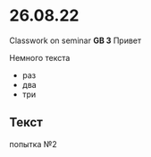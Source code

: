 # 26.08.22

Classwork on seminar **GB 3**
Привет

Немного текста

* раз
* два
* три

## Текст

попытка №2
